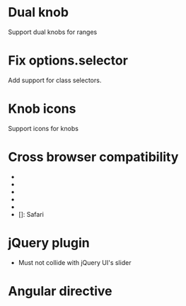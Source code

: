 # Dual knob 

Support dual knobs for ranges

# Fix options.selector

Add support for class selectors.

# Knob icons

Support icons for knobs

# Cross browser compatibility

- [X]: Chrome
- [X]: Firefox
- [X]: Opera
- [X]: IE
- [X]: Mobile
- []: Safari

# jQuery plugin

- Must not collide with jQuery UI's slider

# Angular directive